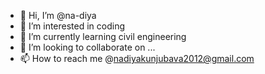 - 👋 Hi, I’m @na-diya
- 👀 I’m interested in coding
- 🌱 I’m currently learning civil engineering
- 💞️ I’m looking to collaborate on ...
- 📫 How to reach me @nadiyakunjubava2012@gmail.com

<!---
na-diya/na-diya is a ✨ special ✨ repository because its `README.md` (this file) appears on your GitHub profile.
You can click the Preview link to take a look at your changes.
--->
